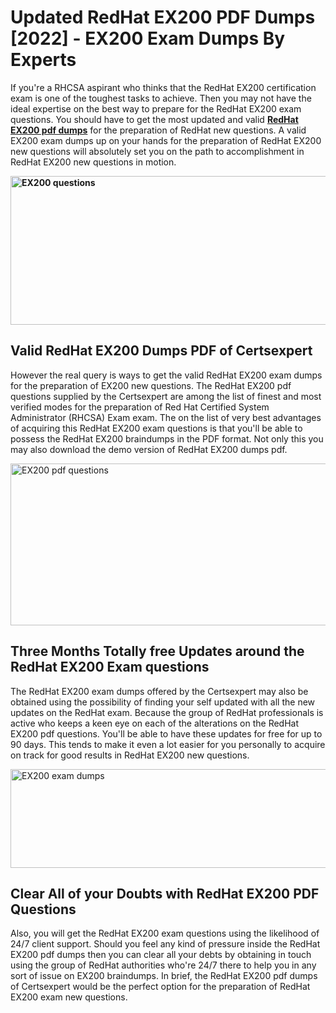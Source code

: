<h1><strong>Updated RedHat EX200 PDF Dumps [2022] - EX200 Exam Dumps By Experts&nbsp;</strong></h1>
<p><span style="font-weight: 400;">If you're a RHCSA aspirant who thinks that the RedHat EX200 certification exam is one of the toughest tasks to achieve. Then you may not have the ideal expertise on the best way to prepare for the RedHat EX200 exam questions. You should have to get the most updated and valid <strong><a href="https://www.certsexpert.com/EX200-pdf-questions.html">RedHat EX200 pdf dumps</a></strong> for the preparation of RedHat new questions. A valid  EX200 exam dumps up on your hands for the preparation of RedHat EX200 new questions will absolutely set you on the path to accomplishment in RedHat EX200 new questions in motion.</span></p>
<p><span style="font-weight: 400;"><strong><img style="display: block; margin-left: auto; margin-right: auto;" src="https://i.ibb.co/QXh983F/73475278-2429792180625311-4586132736837681152-n.jpg" alt="EX200 questions" width="632" height="238" /></strong></span></p>
<h2><strong>Valid RedHat EX200 Dumps PDF of Certsexpert</strong></h2>
<p><span style="font-weight: 400;">However the real query is ways to get the valid RedHat EX200 exam dumps for the preparation of EX200 new questions. The RedHat EX200 pdf questions supplied by the Certsexpert are among the list of finest and most verified modes for the preparation of Red Hat Certified System Administrator (RHCSA) Exam exam. The on the list of very best advantages of acquiring this RedHat EX200 exam questions is that you'll be able to possess the RedHat EX200 braindumps in the PDF format. Not only this you may also download the demo version of RedHat EX200 dumps pdf.</span></p>
<p><span style="font-weight: 400;"><img style="display: block; margin-left: auto; margin-right: auto;" src="https://i.ibb.co/Jd8hN2L/76714008-3182067705200142-8735104740007870464-n.jpg" alt="EX200 pdf questions" width="701" height="259" /></span></p>
<h2><strong>Three Months Totally free Updates around the RedHat EX200 Exam questions</strong></h2>
<p><span style="font-weight: 400;">The RedHat EX200 exam dumps offered by the Certsexpert may also be obtained using the possibility of finding your self updated with all the new updates on the RedHat exam. Because the group of RedHat professionals is active who keeps a keen eye on each of the alterations on the RedHat EX200 pdf questions. You'll be able to have these updates for free for up to 90 days. This tends to make it even a lot easier for you personally to acquire on track for good results in RedHat EX200 new questions.</span></p>
<p><span style="font-weight: 400;"><a href="https://www.certsexpert.com/EX200-pdf-questions.html"><img style="display: block; margin-left: auto; margin-right: auto;" src="https://i.ibb.co/TMnKrkJ/75398236-424489711531572-5064688549987614720-n.jpg" alt="EX200 exam dumps" width="714" height="158" /></a></span></p>
<h2><strong>Clear All of your Doubts with RedHat EX200 PDF Questions</strong></h2>
<p>Also, you will get the RedHat EX200 exam questions using the likelihood of 24/7 client support. Should you feel any kind of pressure inside the RedHat EX200 pdf dumps then you can clear all your debts by obtaining in touch using the group of RedHat authorities who're 24/7 there to help you in any sort of issue on  EX200 braindumps. In brief, the RedHat EX200 pdf dumps of Certsexpert would be the perfect option for the preparation of RedHat EX200 exam new questions.</p>
